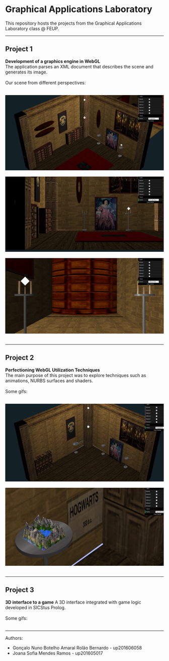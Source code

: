 # Graphical Applications Laboratory

This repository hosts the projects from the Graphical Applications Laboratory class @ FEUP.

___

## Project 1
**Development of a graphics engine in WebGL**<br>
The application parses an XML document that describes the scene and generates its image. <br> <br> 
Our scene from different perspectives: <br> <br>

<img src = "https://github.com/joanasmramos/FEUP-LAIG/blob/master/Project%201/screenshots/1.PNG" width="700"> <br> <br>
<img src = "https://github.com/joanasmramos/FEUP-LAIG/blob/master/Project%201/screenshots/2.PNG" width="700"> <br> <br>
<img src = "https://github.com/joanasmramos/FEUP-LAIG/blob/master/Project%201/screenshots/3.PNG" width="700"> <br> <br>
___

## Project 2
**Perfectioning WebGL Utilization Techniques** <br>
The main purpose of this project was to explore techniques such as animations, NURBS surfaces and shaders. <br><br>
Some gifs: <br><br>

![](https://github.com/joanasmramos/FEUP-LAIG/blob/master/Project%202/screenshots/gif.gif) <br><br>
![](https://github.com/joanasmramos/FEUP-LAIG/blob/master/Project%202/screenshots/gif2.gif) <br><br>
___

## Project 3
**3D interface to a game**
A 3D interface integrated with game logic developed in SICStus Prolog. <br><br>
Some gifs: <br><br>
___

Authors:
* Gonçalo Nuno Botelho Amaral Rolão Bernardo - up201606058
* Joana Sofia Mendes Ramos - up201605017
